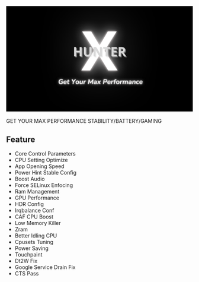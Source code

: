 <img src="HunterX.png" alt="HunterX"/>
<br />

GET YOUR MAX PERFORMANCE STABILITY/BATTERY/GAMING

## Feature
- Core Control Parameters
- CPU Setting Optimize
- App Opening Speed
- Power Hint Stable Config
- Boost Audio
- Force SELinux Enfocing
- Ram Management
- GPU Performance
- HDR Config
- Irqbalance Conf
- CAF CPU Boost
- Low Memory Killer
- Zram
- Better Idling CPU
- Cpusets Tuning
- Power Saving
- Touchpaint
- Dt2W Fix
- Google Service Drain Fix
- CTS Pass

